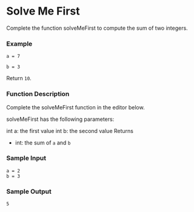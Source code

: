 # Solve Me First

Complete the function solveMeFirst to compute the sum of two integers.

### Example

`a = 7`

`b = 3`

Return `10`.

### Function Description

Complete the solveMeFirst function in the editor below.

solveMeFirst has the following parameters:

int a: the first value
int b: the second value
Returns
- int: the sum of `a` and `b`

### Sample Input
````
a = 2
b = 3
````
### Sample Output
````
5
````
